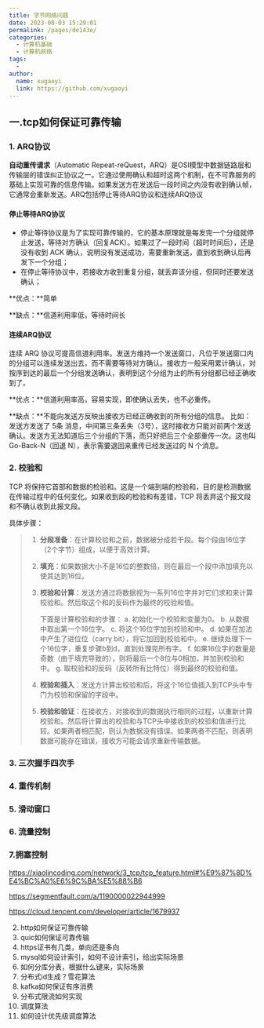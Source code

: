 ```yaml
---
title: 字节网络问题
date: 2023-08-03 15:29:01
permalink: /pages/de143e/
categories:
  - 计算机基础
  - 计算机网络
tags:
  - 
author: 
  name: xugaoyi
  link: https://github.com/xugaoyi
---
```

## 一.tcp如何保证可靠传输

### 1. ARQ协议

**自动重传请求**（Automatic Repeat-reQuest，ARQ）是OSI模型中数据链路层和传输层的错误纠正协议之一。它通过使用确认和超时这两个机制，在不可靠服务的基础上实现可靠的信息传输。如果发送方在发送后一段时间之内没有收到确认帧，它通常会重新发送。ARQ包括停止等待ARQ协议和连续ARQ协议

#### 停止等待ARQ协议

- 停止等待协议是为了实现可靠传输的，它的基本原理就是每发完一个分组就停止发送，等待对方确认（回复ACK）。如果过了一段时间（超时时间后），还是没有收到 ACK 确认，说明没有发送成功，需要重新发送，直到收到确认后再发下一个分组；
- 在停止等待协议中，若接收方收到重复分组，就丢弃该分组，但同时还要发送确认；

**优点：**简单

**缺点：**信道利用率低，等待时间长

#### 连续ARQ协议

连续 ARQ 协议可提高信道利用率。发送方维持一个发送窗口，凡位于发送窗口内的分组可以连续发送出去，而不需要等待对方确认。接收方一般采用累计确认，对按序到达的最后一个分组发送确认，表明到这个分组为止的所有分组都已经正确收到了。

**优点：**信道利用率高，容易实现，即使确认丢失，也不必重传。

**缺点：**不能向发送方反映出接收方已经正确收到的所有分组的信息。 比如：发送方发送了 5条 消息，中间第三条丢失（3号），这时接收方只能对前两个发送确认。发送方无法知道后三个分组的下落，而只好把后三个全部重传一次。这也叫 Go-Back-N（回退 N），表示需要退回来重传已经发送过的 N 个消息。

### 2. 校验和

TCP 将保持它首部和数据的检验和。这是一个端到端的检验和，目的是检测数据在传输过程中的任何变化。如果收到段的检验和有差错，TCP 将丢弃这个报文段和不确认收到此报文段。

具体步骤：

> 1. **分段准备**：在计算校验和之前，数据被分成若干段。每个段由16位字（2个字节）组成，以便于高效计算。
>
> 2. **填充**：如果数据大小不是16位的整数倍，则在最后一个段中添加填充以使其达到16位。
>
> 3. **校验和计算**：发送方通过将数据视为一系列16位字并对它们求和来计算校验和。然后取这个和的反码作为最终的校验和值。
>
>    下面是计算校验和的步骤： a. 初始化一个校验和变量为0。 b. 从数据中取出第一个16位字。 c. 将这个16位字加到校验和中。 d. 如果在加法中产生了进位位（carry bit），将它加回到校验和中。 e. 继续处理下一个16位字，重复步骤b到d，直到处理完所有字。 f. 如果16位字的数量是奇数（由于填充导致的），则将最后一个8位与0相加，并加到校验和中。 g. 取校验和的反码（反转所有比特位）得到最终的校验和值。
>
> 4. **校验和插入**：发送方计算出校验和后，将这个16位值插入到TCP头中专门为校验和保留的字段中。
>
> 5. **校验和验证**：在接收方，对接收到的数据执行相同的过程，以重新计算校验和。然后将计算出的校验和与TCP头中接收到的校验和值进行比较。如果两者相匹配，则认为数据没有错误。如果两者不匹配，则表明数据可能存在错误，接收方可能会请求重新传输数据。



### 3. 三次握手四次手



### 4. 重传机制



### 5. 滑动窗口

### 6. 流量控制

### 7.拥塞控制

https://xiaolincoding.com/network/3_tcp/tcp_feature.html#%E9%87%8D%E4%BC%A0%E6%9C%BA%E5%88%B6



https://segmentfault.com/a/1190000022944999



https://cloud.tencent.com/developer/article/1679937

2. http如何保证可靠传输
3. quic如何保证可靠传输
4. https证书有几类，单向还是多向
5. mysql如何设计索引，如何不设计索引，给出实际场景
6. 如何分库分表，根据什么键来，实际场景
7. 分布式id生成？雪花算法
8. kafka如何保证有序消费
9. 分布式限流如何实现
10. 调度算法
11. 如何设计优先级调度算法
